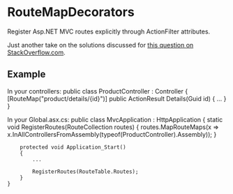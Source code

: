 RouteMapDecorators
==================
Register Asp.NET MVC routes explicitly through ActionFilter attributes.

Just another take on the solutions discussed for [this question on StackOverflow.com](http://stackoverflow.com/q/894779/183720).

Example
-------

In your controllers:
	public class ProductController : Controller
	{
		[RouteMap("product/details/{id}")]
		public ActionResult Details(Guid id)
		{
			...
		}
	}

In your Global.asx.cs:
	public class MvcApplication : HttpApplication
	{
		static void RegisterRoutes(RouteCollection routes)
		{
			routes.MapRouteMaps(x => x.InAllControllersFromAssembly(typeof(ProductController).Assembly));
		}
		
		protected void Application_Start()
		{
			...
			
			RegisterRoutes(RouteTable.Routes);
		}
	}
